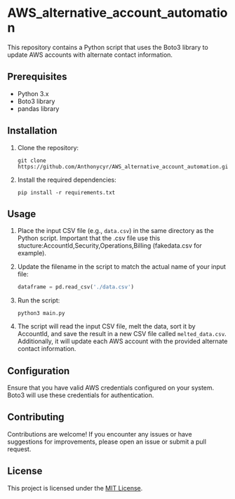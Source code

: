 # AWS_alternative_account_automation

This repository contains a Python script that uses the Boto3 library to update AWS accounts with alternate contact information.

## Prerequisites

- Python 3.x
- Boto3 library
- pandas library

## Installation

1. Clone the repository:

   ```
   git clone https://github.com/Anthonycyr/AWS_alternative_account_automation.git
   ```

2. Install the required dependencies:

   ```
   pip install -r requirements.txt
   ```

## Usage

1. Place the input CSV file (e.g., `data.csv`) in the same directory as the Python script. Important that the .csv file use this stucture:AccountId,Security,Operations,Billing (fakedata.csv for example).

2. Update the filename in the script to match the actual name of your input file:

   ```python
   dataframe = pd.read_csv('./data.csv')
   ```

3. Run the script:

   ```
   python3 main.py
   ```

4. The script will read the input CSV file, melt the data, sort it by AccountId, and save the result in a new CSV file called `melted_data.csv`. Additionally, it will update each AWS account with the provided alternate contact information.

## Configuration

Ensure that you have valid AWS credentials configured on your system. Boto3 will use these credentials for authentication.

## Contributing

Contributions are welcome! If you encounter any issues or have suggestions for improvements, please open an issue or submit a pull request.

## License

This project is licensed under the [MIT License](LICENSE).
```
